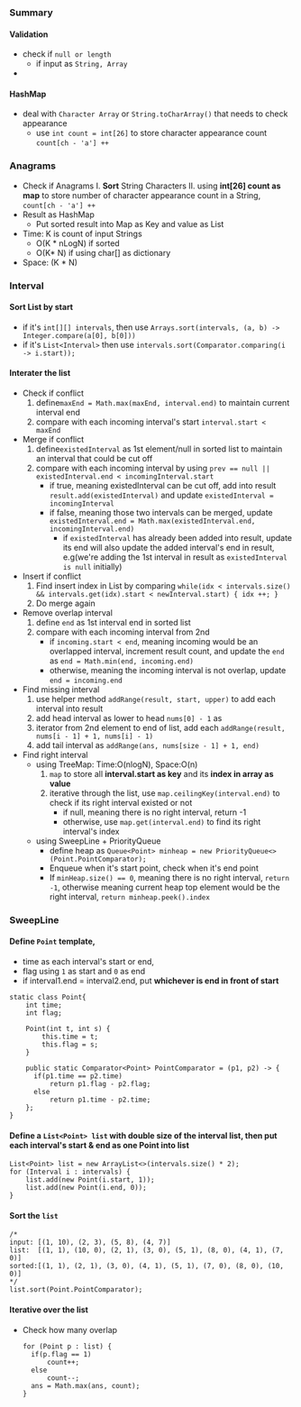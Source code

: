 ### Summary
#### Validation
 - check if `null or length`
	 - if input as `String, Array`
 - 
#### HashMap
- deal with `Character Array` or `String.toCharArray()` that needs to check appearance
	- use `int count = int[26]` to store character appearance count `count[ch - 'a'] ++`
###  Anagrams
- Check if Anagrams
	I. **Sort** String Characters 
	II. using **int[26] count as map** to store number of character appearance count in a String, `count[ch - 'a'] ++`
- Result as HashMap
	- Put sorted result into Map as Key and value as List<String>
- Time: K is count of input Strings
	- O(K * nLogN)  if sorted
	- O(K* N) if using char[] as dictionary
- Space: (K * N)
### Interval
#### Sort List by start 
- if it's `int[][] intervals`, then use  `Arrays.sort(intervals, (a, b) -> Integer.compare(a[0], b[0]))` 
- if it's `List<Interval>` then use `intervals.sort(Comparator.comparing(i -> i.start));`
#### Interater the list
- Check if conflict
	1. define`maxEnd = Math.max(maxEnd, interval.end)` to maintain current interval end
	2. compare with each incoming interval's start `interval.start < maxEnd`
- Merge if conflict
	1. define`existedInterval` as 1st element/null in sorted list to maintain an interval that could be cut off
	2. compare with each incoming interval by using `prev == null || existedInterval.end < incomingInterval.start`
		- if true, meaning existedInterval can be cut off, add into result `result.add(existedInterval)` and update `existedInterval = incomingInterval`
		- if false, meaning those two intervals can be merged, update `existedInterval.end = Math.max(existedInterval.end, incomingInterval.end)`
			-  if `existedInterval` has already been added into result, update its end will also update the added interval's end in result, e.g(we're adding the 1st interval in result as `existedInterval is null` initially)
- Insert if conflict
	1. Find insert index in List by comparing `while(idx < intervals.size() && intervals.get(idx).start < newInterval.start) { idx ++; }`
	2. Do merge again
- Remove overlap interval
	1. define `end` as 1st interval end in sorted list 
	2. compare with each incoming interval from 2nd
		- if `incoming.start < end`, meaning incoming would be an overlapped interval, increment result count, and update the `end` as `end = Math.min(end, incoming.end)`
		- otherwise, meaning the incoming interval is not overlap, update `end = incoming.end`
- Find missing interval
	1. use helper method `addRange(result, start, upper)` to add each interval into result
	2. add head interval as lower to head `nums[0] - 1` as 
	3. iterator from 2nd element to end of list, add each `addRange(result, nums[i - 1] + 1, nums[i] - 1)`
	4. add tail interval as `addRange(ans, nums[size - 1] + 1, end)`
- Find right interval
	- using TreeMap: Time:O(nlogN), Space:O(n)
		1. `map` to store all **interval.start as key** and its **index in array as value**
		2. iterative through the list, use `map.ceilingKey(interval.end)` to check if its right interval existed or not
			- if null, meaning there is no right interval, return -1
			- otherwise, use `map.get(interval.end)` to find its right interval's index
	- using SweepLine + PriorityQueue
		- define heap as `Queue<Point> minheap = new PriorityQueue<>(Point.PointComparator);`
		- Enqueue when it's start point, check when it's end point
		- If `minHeap.size() == 0`, meaning there is no right interval, `return -1`, otherwise meaning current heap top element would be the right interval, `return minheap.peek().index`
### SweepLine
#### Define `Point` template, 
- time as each interval's start or end, 
- flag using `1` as start and `0` as end
- if interval1.end = interval2.end, put **whichever is end in front of start**
```
static class Point{  
    int time;  
    int flag;  
  
    Point(int t, int s) {  
	    this.time = t;  
        this.flag = s;  
    }  
  
    public static Comparator<Point> PointComparator = (p1, p2) -> {  
	  if(p1.time == p2.time)  
		  return p1.flag - p2.flag;  
      else  
		  return p1.time - p2.time;  
    };  
}
```
#### Define a `List<Point> list` with **double size of the interval list**, then put **each interval's start & end as one Point** into list
```
List<Point> list = new ArrayList<>(intervals.size() * 2);
for (Interval i : intervals) {  
    list.add(new Point(i.start, 1));  
    list.add(new Point(i.end, 0));  
}
```
#### **Sort** the `list`
```
/*
input: [(1, 10), (2, 3), (5, 8), (4, 7)]
list:  [(1, 1), (10, 0), (2, 1), (3, 0), (5, 1), (8, 0), (4, 1), (7, 0)]
sorted:[(1, 1), (2, 1), (3, 0), (4, 1), (5, 1), (7, 0), (8, 0), (10, 0)]
*/
list.sort(Point.PointComparator);
```
#### Iterative over the list
- Check how many overlap
	```
  for (Point p : list) {  
	  if(p.flag == 1)  
		  count++;  
      else  
		  count--;  
      ans = Math.max(ans, count);  
	}
	```
<!--stackedit_data:
eyJoaXN0b3J5IjpbLTcxODI2Mzk3NCwtMTYxNDU2ODYyNywxMz
YzMTQ3MTIsLTM4MDEyOTUzMSw3Mjg2MDU4NjgsLTEwOTIxMTQw
NTUsMTYxMTUwOTAwNywxMDAwNzk3MTY0LDM3NTYyODIxNywtMT
g1MzUxNDg2NCwtMjMzNjYzOTc1LDI5MDQ2Mzk1LC0xNTYyNTky
ODcwLC01MDAzNTgxMTVdfQ==
-->